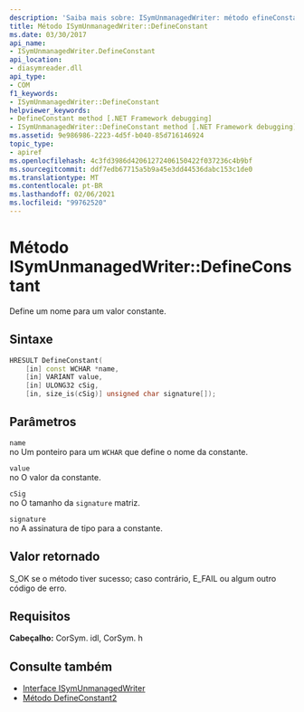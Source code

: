 ```yaml
---
description: 'Saiba mais sobre: ISymUnmanagedWriter: método efineConstant de:D'
title: Método ISymUnmanagedWriter::DefineConstant
ms.date: 03/30/2017
api_name:
- ISymUnmanagedWriter.DefineConstant
api_location:
- diasymreader.dll
api_type:
- COM
f1_keywords:
- ISymUnmanagedWriter::DefineConstant
helpviewer_keywords:
- DefineConstant method [.NET Framework debugging]
- ISymUnmanagedWriter::DefineConstant method [.NET Framework debugging]
ms.assetid: 9e986986-2223-4d5f-b040-85d716146924
topic_type:
- apiref
ms.openlocfilehash: 4c3fd3986d42061272406150422f037236c4b9bf
ms.sourcegitcommit: ddf7edb67715a5b9a45e3dd44536dabc153c1de0
ms.translationtype: MT
ms.contentlocale: pt-BR
ms.lasthandoff: 02/06/2021
ms.locfileid: "99762520"
---
```

# <a name="isymunmanagedwriterdefineconstant-method"></a>Método ISymUnmanagedWriter::DefineConstant

Define um nome para um valor constante.  
  
## <a name="syntax"></a>Sintaxe  
  
```cpp  
HRESULT DefineConstant(  
    [in] const WCHAR *name,  
    [in] VARIANT value,  
    [in] ULONG32 cSig,  
    [in, size_is(cSig)] unsigned char signature[]);  
```  
  
## <a name="parameters"></a>Parâmetros  

 `name`  
 no Um ponteiro para um `WCHAR` que define o nome da constante.  
  
 `value`  
 no O valor da constante.  
  
 `cSig`  
 no O tamanho da `signature` matriz.  
  
 `signature`  
 no A assinatura de tipo para a constante.  
  
## <a name="return-value"></a>Valor retornado  

 S_OK se o método tiver sucesso; caso contrário, E_FAIL ou algum outro código de erro.  
  
## <a name="requirements"></a>Requisitos  

 **Cabeçalho:** CorSym. idl, CorSym. h  
  
## <a name="see-also"></a>Consulte também

- [Interface ISymUnmanagedWriter](isymunmanagedwriter-interface.md)
- [Método DefineConstant2](isymunmanagedwriter2-defineconstant2-method.md)
